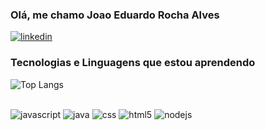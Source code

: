 ### Olá, me chamo Joao Eduardo Rocha Alves

[![linkedin](https://img.shields.io/badge/LinkedIn-0077B5?style=for-the-badge&logo=linkedin&logoColor=white)](www.linkedin.com/in/joaoeduardo18)


### Tecnologias e Linguagens que estou aprendendo


![Top Langs](https://github-readme-stats.vercel.app/api/top-langs/?username=billjoao&layout=compact)

<div style="display: inline_block"><br>
<img aling="center" alt="javascript" src="https://img.shields.io/badge/JavaScript-323330?style=for-the-badge&logo=javascript&logoColor=F7DF1E"/>
<img aling="center" alt="java" src="https://img.shields.io/badge/Java-ED8B00?style=for-the-badge&logo=openjdk&logoColor=white"/>
<img aling="center" alt="css" src="https://img.shields.io/badge/CSS-239120?&style=for-the-badge&logo=css3&logoColor=white"/>
<img aling="center" alt="html5" src="https://img.shields.io/badge/HTML5-E34F26?style=for-the-badge&logo=html5&logoColor=white"/>
<img aling="center" alt="nodejs" src="https://img.shields.io/badge/Node.js-43853D?style=for-the-badge&logo=node.js&logoColor=white"/>
<div>

